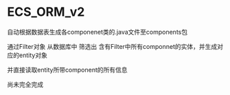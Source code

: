 # ECS_ORM_v2

自动根据数据表生成各componenet类的.java文件至components包

通过Filter对象 从数据库中 筛选出 含有Filter中所有componnet的实体，并生成对应的entity对象

并直接读取entity所带component的所有信息

尚未完全完成

